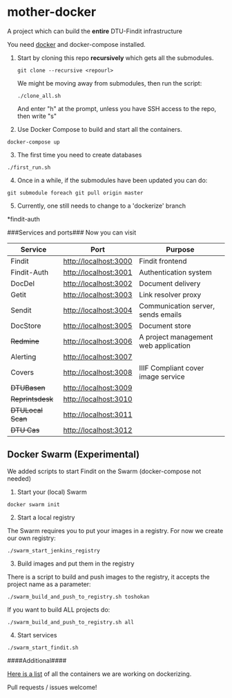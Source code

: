 # mother-docker
A project which can build the **entire** DTU-Findit infrastructure

You need [docker](https://www.docker.com) and docker-compose installed.


1. Start by cloning this repo **recursively** which gets all the submodules.

   `git clone --recursive <repourl>`

   We might be moving away from submodules, then run the script:

   `./clone_all.sh`

   And enter "h" at the prompt, unless you have SSH access to the repo, then write "s"

2. Use Docker Compose to build and start all the containers.

  `docker-compose up`

3. The first time you need to create databases

  `./first_run.sh`


4. Once in a while, if the submodules have been updated you can do:

  `git submodule foreach git pull origin master`


5. Currently, one still needs to change to a 'dockerize' branch

*findit-auth


###Services and ports###
Now you can visit

|Service | Port | Purpose |
|--------|------|---------|
|Findit  |      <http://localhost:3000> | Findit frontend|
|Findit-Auth |  <http://localhost:3001> | Authentication system |
|DocDel |       <http://localhost:3002> | Document delivery|
|Getit |        <http://localhost:3003> | Link resolver proxy|
|Sendit  |      <http://localhost:3004> | Communication server, sends emails|
|DocStore |     <http://localhost:3005> | Document store |
|~~Redmine~~ |  <http://localhost:3006> | A project management web application |
|Alerting  |    <http://localhost:3007> | |
|Covers  |      <http://localhost:3008> | IIIF Compliant cover image service|
|~~DTUBasen~~ | <http://localhost:3009> | |
|~~Reprintsdesk~~  |    <http://localhost:3010> | |
|~~DTULocal Scan~~  |    <http://localhost:3011> | |
|~~DTU Cas~~  |    <http://localhost:3012> | |

## Docker Swarm (Experimental)

We added scripts to start Findit on the Swarm (docker-compose not needed)

1. Start your (local) Swarm

  `docker swarm init`

2. Start a local registry

  The Swarm requires you to put your images in a registry. For now we create our own registry:

  `./swarm_start_jenkins_registry`

3. Build images and put them in the registry

  There is a script to build and push images to the registry, it accepts the project name as a parameter:

  `./swarm_build_and_push_to_registry.sh toshokan`

  If you want to build ALL projects do:

  `./swarm_build_and_push_to_registry.sh all`



4. Start services

  `./swarm_start_findit.sh`


####Additional####

[Here is a list](https://github.com/dtulibrary/mother-docker/issues/1) of all the containers we are working on dockerizing.

Pull requests / issues welcome!
